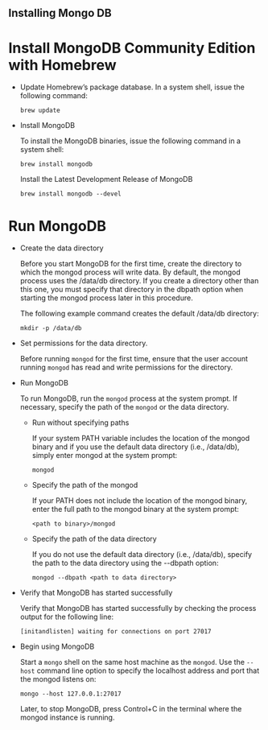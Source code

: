 Installing Mongo DB
---

# Install MongoDB Community Edition with Homebrew

- Update Homebrew’s package database.
	In a system shell, issue the following command:

	```brew update```

- Install MongoDB	

	To install the MongoDB binaries, issue the following command in a system shell:

	```brew install mongodb ```

	Install the Latest Development Release of MongoDB

	```brew install mongodb --devel```


# Run MongoDB

- Create the data directory

	Before you start MongoDB for the first time, create the directory to which the mongod process will write data. By default, the mongod process uses the /data/db directory. If you create a directory other than this one, you must specify that directory in the dbpath option when starting the mongod process later in this procedure.

	The following example command creates the default /data/db directory:

	```
	mkdir -p /data/db
	```

- Set permissions for the data directory.

	Before running `mongod` for the first time, ensure that the user account running `mongod` has read and write permissions for the directory.

- Run MongoDB

	To run MongoDB, run the `mongod` process at the system prompt. If necessary, specify the path of the `mongod` or the data directory.

	- Run without specifying paths

		If your system PATH variable includes the location of the mongod binary and if you use the default data directory (i.e., /data/db), simply enter mongod at the system prompt:

		```
		mongod
		```

	- Specify the path of the mongod

		If your PATH does not include the location of the mongod binary, enter the full path to the mongod binary at the system prompt:

		```
		<path to binary>/mongod
		```

	- Specify the path of the data directory

		If you do not use the default data directory (i.e., /data/db), specify the path to the data directory using the --dbpath option:

		```
		mongod --dbpath <path to data directory>	
		```

- Verify that MongoDB has started successfully		

	Verify that MongoDB has started successfully by checking the process output for the following line:

	```
	[initandlisten] waiting for connections on port 27017
	```

- Begin using MongoDB

	Start a `mongo` shell on the same host machine as the `mongod`. Use the `--host` command line option to specify the localhost address and port that the mongod listens on:

	```
	mongo --host 127.0.0.1:27017
	```

	Later, to stop MongoDB, press Control+C in the terminal where the mongod instance is running.

